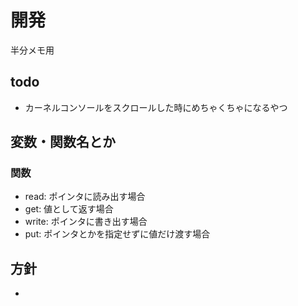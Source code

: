 # 開発

半分メモ用

## todo

- カーネルコンソールをスクロールした時にめちゃくちゃになるやつ

## 変数・関数名とか

### 関数

- read: ポインタに読み出す場合
- get: 値として返す場合
- write: ポインタに書き出す場合
- put: ポインタとかを指定せずに値だけ渡す場合

## 方針

-
